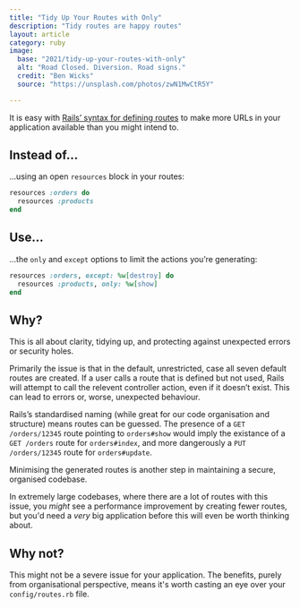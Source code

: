 ```yaml
---
title: "Tidy Up Your Routes with Only"
description: "Tidy routes are happy routes"
layout: article
category: ruby
image:
  base: "2021/tidy-up-your-routes-with-only"
  alt: "Road Closed. Diversion. Road signs."
  credit: "Ben Wicks"
  source: "https://unsplash.com/photos/zwN1MwCtR5Y"

---
```


It is easy with [Rails’ syntax for defining routes](https://guides.rubyonrails.org/routing.html) to make more URLs in your application available than you might intend to.


## Instead of…

…using an open `resources` block in your routes:

```ruby
resources :orders do
  resources :products
end
```

## Use…

…the `only` and `except` options to limit the actions you’re generating:

```ruby
resources :orders, except: %w[destroy] do
  resources :products, only: %w[show]
end
```


## Why?

This is all about clarity, tidying up, and protecting against unexpected errors or security holes.

Primarily the issue is that in the default, unrestricted, case all seven default routes are created. If a user calls a route that is defined but not used, Rails will attempt to call the relevent controller action, even if it doesn’t exist. This can lead to errors or, worse, unexpected behaviour.

Rails’s standardised naming (while great for our code organisation and structure) means routes can be guessed. The presence of a `GET /orders/12345` route pointing to `orders#show` would imply the existance of a `GET /orders` route for `orders#index`, and more dangerously a `PUT /orders/12345` route for `orders#update`.

Minimising the generated routes is another step in maintaining a secure, organised codebase.

In extremely large codebases, where there are a lot of routes with this issue, you _might_ see a performance improvement by creating fewer routes, but you'd need a _very_ big application before this will even be worth thinking about.


## Why not?

This might not be a severe issue for your application. The benefits, purely from organisational perspective, means it's worth casting an eye over your `config/routes.rb` file.